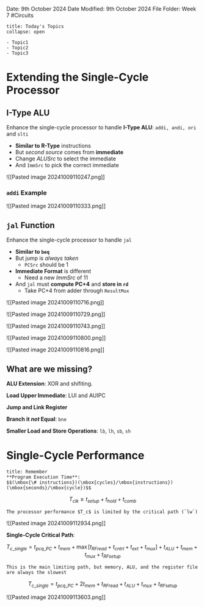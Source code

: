 Date: 9th October 2024
Date Modified: 9th October 2024
File Folder: Week 7
#Circuits

```ad-abstract
title: Today's Topics
collapse: open

- Topic1
- Topic2
- Topic3

```

# Extending the Single-Cycle Processor

## I-Type ALU

Enhance the single-cycle processor to handle **I-Type ALU**: `addi, andi, ori` and `slti`
- **Similar to R-Type** instructions
- But *second source* comes from **immediate**
- Change *ALUSrc* to select the immediate
- And `ImmSrc` to pick the correct immediate

![[Pasted image 20241009110247.png]]

### `addi` Example

![[Pasted image 20241009110333.png]]

## `jal` Function

Enhance the single-cycle processor to handle `jal`
- **Similar to `beq`**
- But jump is *always taken*
	- `PCSrc` should be 1
- **Immediate Format** is different
	- Need a new *ImmSrc* of 11
- And `jal` must **compute PC+4** and **store in `rd`**
	- Take PC+4 from adder through `ResultMux`

![[Pasted image 20241009110716.png]]

![[Pasted image 20241009110729.png]]

![[Pasted image 20241009110743.png]]

![[Pasted image 20241009110800.png]]

![[Pasted image 20241009110816.png]]

## What are we missing?

**ALU Extension**: XOR and shifiting.

**Load Upper Immediate**: LUI and AUIPC

**Jump and Link Register**

**Branch it *not* Equal**: `bne`

**Smaller Load and Store Operations**: `lb`, `lh`, `sb`, `sh`

# Single-Cycle Performance

```ad-note
title: Remember
**Program Execution Time**:
$$(\mbox{\# instructions})(\mbox{cycles}/\mbox{instructions})(\mbox{seconds}/\mbox{cycle})$$
```

$$T_{clk} \ge t_{setup} + t_{hold} + t_{comb}$$

```ad-important
The processor performance $T_c$ is limited by the critical path (`lw`)
```

![[Pasted image 20241009112934.png]]

**Single-Cycle Critical Path**:

$$T_{c\_single} = t_{pcq\_PC}+t_{mem}+\max[t_{RFread} + t_{cntrl} + t_{ext} + t_{mux}]+t_{ALU} + t_{mem}+t_{mux} + t_{RFsetup}$$

```ad-important
This is the main limiting path, but memory, ALU, and the register file are always the slowest
```

$$T_{c\_single} = t_{pcq\_PC} + 2t_{mem} + t_{RF\mbox{read}} + t_{ALU} + t_{mux} + t_{RF\mbox{setup}}$$

![[Pasted image 20241009113603.png]]

